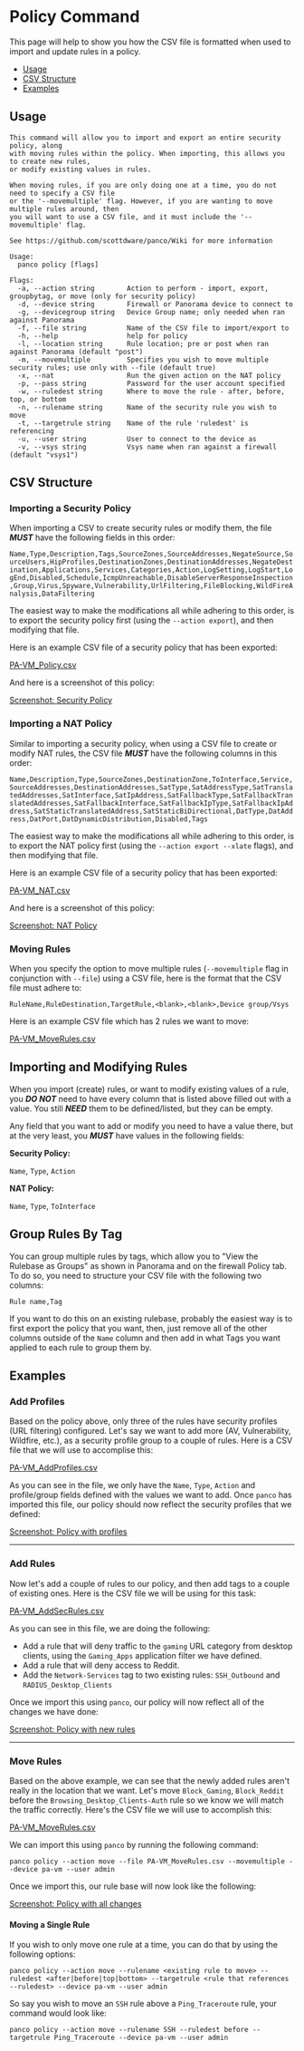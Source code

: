 # Policy Command

This page will help to show you how the CSV file is formatted when used to import and update rules in a policy.

* [Usage](https://github.com/scottdware/panco/wiki/Policy#usage)
* [CSV Structure](https://github.com/scottdware/panco/wiki/Policy#csv-structure)
* [Examples](https://github.com/scottdware/panco/wiki/Policy#examples)

## Usage

```
This command will allow you to import and export an entire security policy, along
with moving rules within the policy. When importing, this allows you to create new rules,
or modify existing values in rules.

When moving rules, if you are only doing one at a time, you do not need to specify a CSV file
or the '--movemultiple' flag. However, if you are wanting to move multiple rules around, then
you will want to use a CSV file, and it must include the '--movemultiple' flag.

See https://github.com/scottdware/panco/Wiki for more information

Usage:
  panco policy [flags]

Flags:
  -a, --action string        Action to perform - import, export, groupbytag, or move (only for security policy)
  -d, --device string        Firewall or Panorama device to connect to
  -g, --devicegroup string   Device Group name; only needed when ran against Panorama
  -f, --file string          Name of the CSV file to import/export to
  -h, --help                 help for policy
  -l, --location string      Rule location; pre or post when ran against Panorama (default "post")
  -m, --movemultiple         Specifies you wish to move multiple security rules; use only with --file (default true)
  -x, --nat                  Run the given action on the NAT policy
  -p, --pass string          Password for the user account specified
  -w, --ruledest string      Where to move the rule - after, before, top, or bottom
  -n, --rulename string      Name of the security rule you wish to move
  -t, --targetrule string    Name of the rule 'ruledest' is referencing
  -u, --user string          User to connect to the device as
  -v, --vsys string          Vsys name when ran against a firewall (default "vsys1")
```

## CSV Structure

### Importing a Security Policy

When importing a CSV to create security rules or modify them, the file **_MUST_** have the following fields in this order:

`Name,Type,Description,Tags,SourceZones,SourceAddresses,NegateSource,SourceUsers,HipProfiles,DestinationZones,DestinationAddresses,NegateDestination,Applications,Services,Categories,Action,LogSetting,LogStart,LogEnd,Disabled,Schedule,IcmpUnreachable,DisableServerResponseInspection,Group,Virus,Spyware,Vulnerability,UrlFiltering,FileBlocking,WildFireAnalysis,DataFiltering`

The easiest way to make the modifications all while adhering to this order, is to export the security policy first (using the `--action export`), and then modifying that file.

Here is an example CSV file of a security policy that has been exported:

[PA-VM_Policy.csv](https://github.com/scottdware/panco-examples/blob/master/PA-VM_Policy.csv)

And here is a screenshot of this policy:

[Screenshot: Security Policy](https://github.com/scottdware/panco-examples/blob/master/sec-policy.png)

### Importing a NAT Policy

Similar to importing a security policy, when using a CSV file to create or modify NAT rules, the CSV file **_MUST_** have the following columns in this order:

`Name,Description,Type,SourceZones,DestinationZone,ToInterface,Service,SourceAddresses,DestinationAddresses,SatType,SatAddressType,SatTranslatedAddresses,SatInterface,SatIpAddress,SatFallbackType,SatFallbackTranslatedAddresses,SatFallbackInterface,SatFallbackIpType,SatFallbackIpAddress,SatStaticTranslatedAddress,SatStaticBiDirectional,DatType,DatAddress,DatPort,DatDynamicDistribution,Disabled,Tags`

The easiest way to make the modifications all while adhering to this order, is to export the NAT policy first (using the `--action export --xlate` flags), and then modifying that file.

Here is an example CSV file of a security policy that has been exported:

[PA-VM_NAT.csv](https://github.com/scottdware/panco-examples/blob/master/PA-VM_NAT.csv)

And here is a screenshot of this policy:

[Screenshot: NAT Policy](https://github.com/scottdware/panco-examples/blob/master/nat-policy.png)

### Moving Rules

When you specify the option to move multiple rules (`--movemultiple` flag in conjunction with `--file`) using a CSV file, here is the format that the CSV file must adhere to:

`RuleName,RuleDestination,TargetRule,<blank>,<blank>,Device group/Vsys`

Here is an example CSV file which has 2 rules we want to move:

[PA-VM_MoveRules.csv](https://github.com/scottdware/panco-examples/blob/master/PA-VM_MoveRules.csv)

## Importing and Modifying Rules

When you import (create) rules, or want to modify existing values of a rule, you **_DO NOT_** need to have every column that is listed above filled out with a value.  You still **_NEED_** them to be defined/listed, but they can be empty.

Any field that you want to add or modify you need to have a value there, but at the very least, you **_MUST_** have values in the following fields:

**Security Policy:**

`Name`, `Type`, `Action`

**NAT Policy:**

`Name`, `Type`, `ToInterface`

## Group Rules By Tag

You can group multiple rules by tags, which allow you to "View the Rulebase as Groups" as shown in Panorama and on the firewall Policy tab. To do so, you need to structure your CSV file with the following two columns:

`Rule name,Tag`

If you want to do this on an existing rulebase, probably the easiest way is to first export the policy that you want, then, just remove all of the other columns outside of the `Name` column and then add in what Tags you want applied to each rule to group them by.

## Examples

### Add Profiles

Based on the policy above, only three of the rules have security profiles (URL filtering) configured. Let's say we want to add more (AV, Vulnerability, Wildfire, etc.), as a security profile group to a couple of rules. Here is a CSV file that we will use to accomplise this:

[PA-VM_AddProfiles.csv](https://github.com/scottdware/panco-examples/blob/master/PA-VM_AddProfiles.csv)

As you can see in the file, we only have the `Name`, `Type`, `Action` and profile/group fields defined with the values we want to add. Once `panco` has imported this file, our policy should now reflect the security profiles that we defined:

[Screenshot: Policy with profiles](https://github.com/scottdware/panco-examples/blob/master/sec-policy-group.png)

---

### Add Rules

Now let's add a couple of rules to our policy, and then add tags to a couple of existing ones. Here is the CSV file we will be using for this task:

[PA-VM_AddSecRules.csv](https://github.com/scottdware/panco-examples/blob/master/PA-VM_AddSecRules.csv)

As you can see in this file, we are doing the following:

* Add a rule that will deny traffic to the `gaming` URL category from desktop clients, using the `Gaming_Apps` application filter we have defined.
* Add a rule that will deny access to Reddit.
* Add the `Network-Services` tag to two existing rules: `SSH_Outbound` and `RADIUS_Desktop_Clients`

Once we import this using `panco`, our policy will now reflect all of the changes we have done:

[Screenshot: Policy with new rules](https://github.com/scottdware/panco-examples/blob/master/sec-policy-newrules.png)

---

### Move Rules

Based on the above example, we can see that the newly added rules aren't really in the location that we want. Let's move `Block_Gaming`, `Block_Reddit` before the `Browsing_Desktop_Clients-Auth` rule so we know we will match the traffic correctly. Here's the CSV file we will use to accomplish this:

[PA-VM_MoveRules.csv](https://github.com/scottdware/panco-examples/blob/master/PA-VM_MoveRules.csv)

We can import this using `panco` by running the following command:

`panco policy --action move --file PA-VM_MoveRules.csv --movemultiple --device pa-vm --user admin`

Once we import this, our rule base will now look like the following:

[Screenshot: Policy with all changes](https://github.com/scottdware/panco-examples/blob/master/sec-policy-postmove.png)

#### Moving a Single Rule

If you wish to only move one rule at a time, you can do that by using the following options:

`panco policy --action move --rulename <existing rule to move> --ruledest <after|before|top|bottom> --targetrule <rule that references --ruledest> --device pa-vm --user admin`

So say you wish to move an `SSH` rule above a `Ping_Traceroute` rule, your command would look like:

`panco policy --action move --rulename SSH --ruledest before --targetrule Ping_Traceroute --device pa-vm --user admin`
